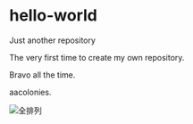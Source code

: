 # hello-world
Just another repository

The very first time to create my own repository.

Bravo all the time.

aacolonies.

![全排列](https://user-images.githubusercontent.com/25823263/115391260-dcf32c80-a211-11eb-92a9-4657f9185541.jpg)

